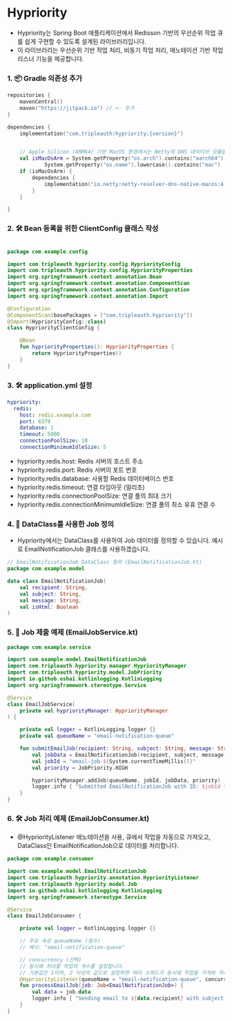 # Hypriority

- Hypriority는 Spring Boot 애플리케이션에서 Redisson 기반의 우선순위 작업 큐를 쉽게 구현할 수 있도록 설계된 라이브러리입니다.
- 이 라이브러리는 우선순위 기반 작업 처리, 비동기 작업 처리, 애노테이션 기반 작업 리스너 기능을 제공합니다.

### 1. 📦 Gradle 의존성 추가

```kotlin
repositories {
    mavenCentral()
    maven("https://jitpack.io") // <- 추가
}

dependencies {
    implementation("com.tripleauth:hypriority:{version}")


    // Apple Silicon (ARM64) 기반 MacOS 환경에서는 Netty의 DNS 네이티브 모듈을 사용하여 성능과 안정성 개선합
    val isMacOsArm = System.getProperty("os.arch").contains("aarch64") &&
            System.getProperty("os.name").lowercase().contains("mac")
    if (isMacOsArm) {
        dependencies {
            implementation("io.netty:netty-resolver-dns-native-macos:4.1.115.Final:osx-aarch_64")
        }
    }

}
```

### 2. 🛠️ Bean 등록을 위한 ClientConfig 클래스 작성

```kotlin

package com.example.config

import com.tripleauth.hypriority.config.HypriorityConfig
import com.tripleauth.hypriority.config.HypriorityProperties
import org.springframework.context.annotation.Bean
import org.springframework.context.annotation.ComponentScan
import org.springframework.context.annotation.Configuration
import org.springframework.context.annotation.Import

@Configuration
@ComponentScan(basePackages = ["com.tripleauth.hypriority"])
@Import(HypriorityConfig::class)
class HypriorityClientConfig {

    @Bean
    fun hypriorityProperties(): HypriorityProperties {
        return HypriorityProperties()
    }
}


```

### 3. 🛠️ application.yml 설정

```yaml
hypriority:
  redis:
    host: redis.example.com
    port: 6379
    database: 1
    timeout: 5000
    connectionPoolSize: 10
    connectionMinimumIdleSize: 5
```

- hypriority.redis.host: Redis 서버의 호스트 주소
- hypriority.redis.port: Redis 서버의 포트 번호
- hypriority.redis.database: 사용할 Redis 데이터베이스 번호
- hypriority.redis.timeout: 연결 타임아웃 (밀리초)
- hypriority.redis.connectionPoolSize: 연결 풀의 최대 크기
- hypriority.redis.connectionMinimumIdleSize: 연결 풀의 최소 유휴 연결 수

### 4. 📝 DataClass를 사용한 Job 정의

- Hypriority에서는 DataClass를 사용하여 Job 데이터를 정의할 수 있습니다.
예시로 EmailNotificationJob 클래스를 사용하겠습니다.
```kotlin
// EmailNotificationJob DataClass 정의 (EmailNotificationJob.kt)
package com.example.model

data class EmailNotificationJob(
    val recipient: String,
    val subject: String,
    val message: String,
    val isHtml: Boolean
)
```

### 5. 🚀 Job 제출 예제 (EmailJobService.kt)
```kotlin
package com.example.service

import com.example.model.EmailNotificationJob
import com.tripleauth.hypriority.manager.HypriorityManager
import com.tripleauth.hypriority.model.JobPriority
import io.github.oshai.kotlinlogging.KotlinLogging
import org.springframework.stereotype.Service

@Service
class EmailJobService(
    private val hypriorityManager: HypriorityManager
) {

    private val logger = KotlinLogging.logger {}
    private val queueName = "email-notification-queue"

    fun submitEmailJob(recipient: String, subject: String, message: String, isHtml: Boolean) {
        val jobData = EmailNotificationJob(recipient, subject, message, isHtml)
        val jobId = "email-job-${System.currentTimeMillis()}"
        val priority = JobPriority.HIGH

        hypriorityManager.addJob(queueName, jobId, jobData, priority)
        logger.info { "Submitted EmailNotificationJob with ID: $jobId to queue: $queueName" }
    }
}

```

### 6. 🛠️ Job 처리 예제 (EmailJobConsumer.kt)
- @HypriorityListener 애노테이션을 사용, 큐에서 작업을 자동으로 가져오고, DataClass인 EmailNotificationJob으로 데이터를 처리합니다.

```kotlin
package com.example.consumer

import com.example.model.EmailNotificationJob
import com.tripleauth.hypriority.annotation.HypriorityListener
import com.tripleauth.hypriority.model.Job
import io.github.oshai.kotlinlogging.KotlinLogging
import org.springframework.stereotype.Service

@Service
class EmailJobConsumer {

    private val logger = KotlinLogging.logger {}

    // 주요 속성 queueName (필수)
    // 예시: "email-notification-queue"

    // concurrency (선택)
    // 동시에 처리할 작업의 개수를 설정합니다.
    // 기본값은 1이며, 2 이상의 값으로 설정하면 여러 스레드가 동시에 작업을 가져와 처리합니다.
    @HypriorityListener(queueName = "email-notification-queue", concurrency = 2)
    fun processEmailJob(job: Job<EmailNotificationJob>) {
        val data = job.data
        logger.info { "Sending email to ${data.recipient} with subject '${data.subject}'" }
    }
}

```

